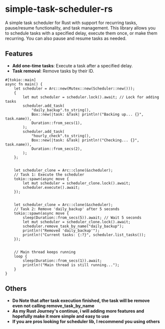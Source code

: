 # simple-task-scheduler-rs

A simple task scheduler for Rust with support for recurring tasks, pause/resume functionality, and task management. This library allows you to schedule tasks with a specified delay, execute them once, or make them recurring. You can also pause and resume tasks as needed.

## Features

- **Add one-time tasks**: Execute a task after a specified delay.
- **Task removal**: Remove tasks by their ID.


```
#[tokio::main]
async fn main() {
    let scheduler = Arc::new(Mutex::new(Scheduler::new()));
    {
        let mut scheduler = scheduler.lock().await; // Lock for adding tasks
        scheduler.add_task(
            "daily_backup".to_string(),
            Box::new(|task: &Task| println!("Backing up... {}", task.name)),
            Duration::from_secs(1),
        );
        scheduler.add_task(
            "hourly_check".to_string(),
            Box::new(|task: &Task| println!("Checking... {}", task.name)),
            Duration::from_secs(2),
        );
    };


    let scheduler_clone = Arc::clone(&scheduler);
    // Task 1: Execute the scheduler
    tokio::spawn(async move {
        let mut scheduler = scheduler_clone.lock().await;
        scheduler.execute().await;
    });


    let scheduler_clone = Arc::clone(&scheduler);
    // Task 2: Remove 'daily_backup' after 5 seconds
    tokio::spawn(async move {
        sleep(Duration::from_secs(5)).await; // Wait 5 seconds
        let mut scheduler = scheduler_clone.lock().await;
        scheduler.remove_task_by_name("daily_backup");
        println!("Removed 'daily_backup'");
        println!("Current tasks: {:?}", scheduler.list_tasks());
    });


    // Main thread keeps running
    loop {
        sleep(Duration::from_secs(1)).await;
        println!("Main thread is still running...");
    }
}

```

## Others
- **Do Note that after task execution finished, the task will be remove even not calling remove_task_by_name**
- **As my Rust Journey's continue, i will adding more features and hopefully make it more simple and easy to use**
- **If you are pros looking for scheduler lib, I recommend you using others**